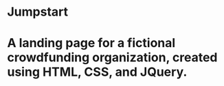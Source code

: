# Jumpstart 
# A landing page for a fictional crowdfunding organization, created using HTML, CSS, and JQuery.
